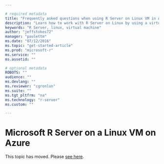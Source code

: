 ```yaml
---

# required metadata
title: "Frequently asked questions when using R Server on Linux VM in Azure | Microsoft Azure"
description: "Learn how to work with R Server on Linux by using a virtual machine in Azure."
keywords: "R Server, linux, virtual machine"
author: "jeffstokes72"
manager: "paulettm"
ms.date: "07/12/2016"
ms.topic: "get-started-article"
ms.prod: "microsoft-r"
ms.service: ""
ms.assetid: ""

# optional metadata
ROBOTS: ""
audience: ""
ms.devlang: ""
ms.reviewer: "cgronlun"
ms.suite: ""
ms.tgt_pltfrm: "na"
ms.technology: "r-server"
ms.custom: ""

---
```


# Microsoft R Server on a Linux VM on Azure

This topic has moved. Please [see here](vm-azure-rserver-linux.md). 
